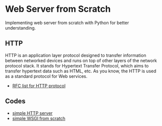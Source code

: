 # Web Server from Scratch

Implementing web server from scratch with Python for better understanding.

## HTTP

HTTP is an application layer protocol designed to transfer information between networked devices and runs on top of other layers of the network protocol stack.
It stands for Hypertext Transfer Protocol, which aims to transfer hypertext data such as HTML, etc.
As you know, the HTTP is used as a standard protocol for Web services.

- [RFC list for HTTP protocol](https://developer.mozilla.org/ko/docs/Web/HTTP/Resources_and_specifications)

## Codes

- [simple HTTP server](./simple_http_server/main.py)
- [simple WSGI from scratch](./simple_wsgi)
